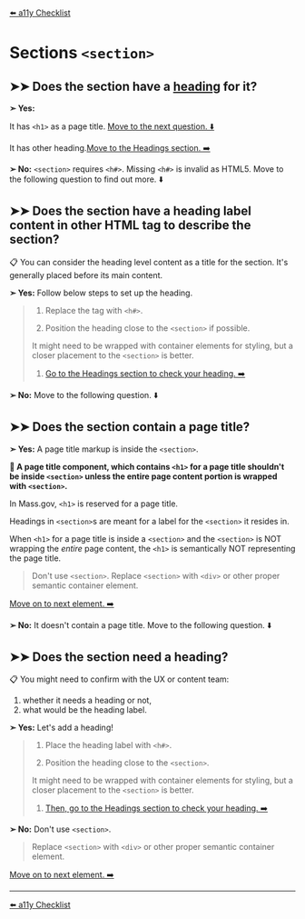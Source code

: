 [⬅️ a11y Checklist](a11y-checklist.md)

# Sections `<section>`

## ➤➤ Does the section have a [heading](headings.md) for it?


**➣ Yes:** 

It has `<h1>` as a page title. [Move to the next question. ⬇️](#page_title)

It has other heading.[Move to the Headings section. ➡️](headings.md)

**➢ No:**
`<section>` requires `<h#>`. Missing `<h#>` is invalid as HTML5.
Move to the following question to find out more. ⬇️

## ➤➤ Does the section have a heading label content in other HTML tag to describe the section?

📋 You can consider the heading level content as a title for the section. It's generally placed before its main content.

**➣ Yes:** Follow below steps to set up the heading.
> 1. Replace the tag with `<h#>`.
> 
> 1. Position the heading close to the `<section>` if possible. 
> 
>   It might need to be wrapped with container elements for styling, but a closer placement to the `<section>` is better.
> 
> 1. [Go to the Headings section to check your heading. ➡️](headings.md)

**➢ No:**
Move to the following question. ⬇️

<a name="page_title"></a>
## ➤➤ Does the section contain a page title?

**➣ Yes:** A page title markup is inside the `<section>`.

**🛑 A page title component, which contains `<h1>` for a page title shouldn't be inside `<section>` unless the entire page content portion is wrapped with `<section>`.**

In Mass.gov, `<h1>` is reserved for a page title.

Headings in `<section>`s are meant for a label for the `<section>` it resides in. 

When `<h1>` for a page title is inside a `<section>` and the `<section>` is NOT wrapping the *entire* page content, the `<h1>` is semantically NOT representing the page title.

> Don't use `<section>`. Replace `<section>` with `<div>` or other proper semantic container element.

[Move on to next element. ➡️](a11y-checklist.md)

**➢ No:** It doesn't contain a page title. Move to the following question. ⬇️

## ➤➤ Does the section need a heading? 

📋 You might need to confirm with the UX or content team:

1. whether it needs a heading or not,
1. what would be the heading label.

**➣ Yes:** Let's add a heading!

> 1. Place the heading label with `<h#>`.
> 
> 1. Position the heading close to the `<section>`. 
> 
>   It might need to be wrapped with container elements for styling, but a closer placement to the `<section>` is better.
> 
> 1. [Then, go to the Headings section to check your heading. ➡️](headings.md)

**➢ No:** Don't use `<section>`.

> Replace `<section>` with `<div>` or other proper semantic container element.

[Move on to next element. ➡️](a11y-checklist.md)

---
[⬅️ a11y Checklist](a11y-checklist.md)

